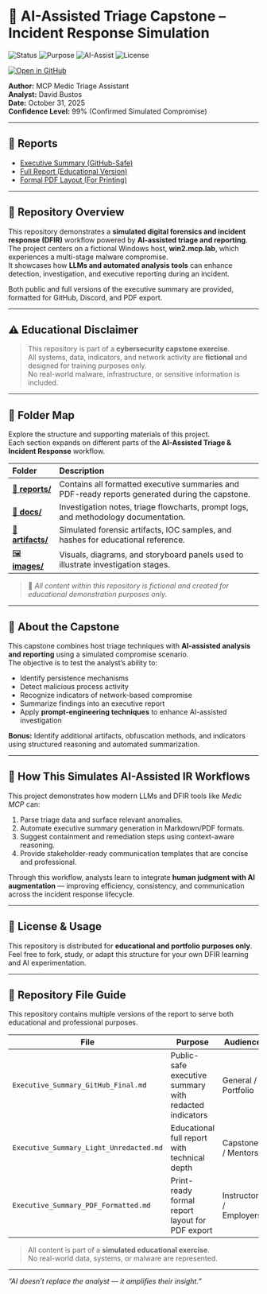 # 🧠 AI-Assisted Triage Capstone – Incident Response Simulation

![Status](https://img.shields.io/badge/Status-Completed-brightgreen?style=for-the-badge)
![Purpose](https://img.shields.io/badge/Purpose-Educational-blue?style=for-the-badge)
![AI-Assist](https://img.shields.io/badge/AI_Assist-ChatGPT_Claude-purple?style=for-the-badge)
![License](https://img.shields.io/badge/License-Educational_Use_Only-lightgrey?style=for-the-badge)

[![Open in GitHub](https://img.shields.io/badge/Open_in-GitHub-black?style=for-the-badge&logo=github)](https://github.com/ByteBusterNikon/ai-assisted-triage-capstone)

**Author:** MCP Medic Triage Assistant  
**Analyst:** David Bustos  
**Date:** October 31, 2025  
**Confidence Level:** 99% (Confirmed Simulated Compromise)

---

## 📄 Reports
- [Executive Summary (GitHub-Safe)](./Executive_Summary_GitHub_Final.md)
- [Full Report (Educational Version)](./Executive_Summary_Light_Unredacted.md)
- [Formal PDF Layout (For Printing)](./Executive_Summary_PDF_Formatted.md)

---

## 🎯 Repository Overview
This repository demonstrates a **simulated digital forensics and incident response (DFIR)** workflow powered by **AI-assisted triage and reporting**.  
The project centers on a fictional Windows host, **win2.mcp.lab**, which experiences a multi-stage malware compromise.  
It showcases how **LLMs and automated analysis tools** can enhance detection, investigation, and executive reporting during an incident.

Both public and full versions of the executive summary are provided, formatted for GitHub, Discord, and PDF export.

---

## ⚠️ Educational Disclaimer
> This repository is part of a **cybersecurity capstone exercise**.  
> All systems, data, indicators, and network activity are **fictional** and designed for training purposes only.  
> No real-world malware, infrastructure, or sensitive information is included.

---

## 📁 Folder Map

Explore the structure and supporting materials of this project.  
Each section expands on different parts of the **AI-Assisted Triage & Incident Response** workflow.

| Folder | Description |
|:-------|:-------------|
| [📄 **reports/**](./reports) | Contains all formatted executive summaries and PDF-ready reports generated during the capstone. |
| [🧭 **docs/**](./docs) | Investigation notes, triage flowcharts, prompt logs, and methodology documentation. |
| [💾 **artifacts/**](./artifacts) | Simulated forensic artifacts, IOC samples, and hashes for educational reference. |
| [🖼️ **images/**](./images) | Visuals, diagrams, and storyboard panels used to illustrate investigation stages. |

> 🧠 *All content within this repository is fictional and created for educational demonstration purposes only.*

---

## 🧩 About the Capstone
This capstone combines host triage techniques with **AI-assisted analysis and reporting** using a simulated compromise scenario.  
The objective is to test the analyst’s ability to:
- Identify persistence mechanisms  
- Detect malicious process activity  
- Recognize indicators of network-based compromise  
- Summarize findings into an executive report  
- Apply **prompt-engineering techniques** to enhance AI-assisted investigation  

**Bonus:** Identify additional artifacts, obfuscation methods, and indicators using structured reasoning and automated summarization.

---

## 🤖 How This Simulates AI-Assisted IR Workflows
This project demonstrates how modern LLMs and DFIR tools like *Medic MCP* can:
1. Parse triage data and surface relevant anomalies.  
2. Automate executive summary generation in Markdown/PDF formats.  
3. Suggest containment and remediation steps using context-aware reasoning.  
4. Provide stakeholder-ready communication templates that are concise and professional.  

Through this workflow, analysts learn to integrate **human judgment with AI augmentation** — improving efficiency, consistency, and communication across the incident response lifecycle.

---

## 🧾 License & Usage
This repository is distributed for **educational and portfolio purposes only**.  
Feel free to fork, study, or adapt this structure for your own DFIR learning and AI experimentation.

---

## 🧾 Repository File Guide

This repository contains multiple versions of the report to serve both educational and professional purposes.

| File | Purpose | Audience | Notes |
|------|----------|-----------|-------|
| `Executive_Summary_GitHub_Final.md` | Public-safe executive summary with redacted indicators | General / Portfolio | Primary file displayed on GitHub |
| `Executive_Summary_Light_Unredacted.md` | Educational full report with technical depth | Capstone / Mentors | Safe for GitHub, contains full analysis |
| `Executive_Summary_PDF_Formatted.md` | Print-ready formal report layout for PDF export | Instructors / Employers | Optimized for PDF formatting and presentation |

> All content is part of a **simulated educational exercise**.  
> No real-world data, systems, or malware are represented.

---

_“AI doesn’t replace the analyst — it amplifies their insight.”_

